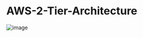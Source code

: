 # AWS-2-Tier-Architecture
  ![image](https://user-images.githubusercontent.com/109476085/236839857-62fa370e-bc95-46c1-901f-0d41aac8a399.png)


